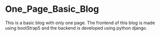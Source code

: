 # One_Page_Basic_Blog
This is a basic blog with only one page. The frontend of this blog is made using bootStrap5 and the backend is developed using python django.
